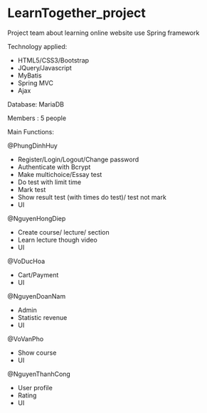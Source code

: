 # LearnTogether_project
Project team about learning online website use Spring framework

Technology applied:
+ HTML5/CSS3/Bootstrap
+ JQuery/Javascript
+ MyBatis
+ Spring MVC
+ Ajax

Database: MariaDB

Members : 5 people

Main Functions:

@PhungDinhHuy
- Register/Login/Logout/Change password
- Authenticate with Bcrypt
- Make multichoice/Essay test
- Do test with limit time
- Mark test
- Show result test (with times do test)/ test not mark
- UI

@NguyenHongDiep 
- Create course/ lecture/ section
- Learn lecture though video
- UI

@VoDucHoa 
- Cart/Payment
- UI

@NguyenDoanNam 
- Admin
- Statistic revenue
- UI

@VoVanPho
- Show course 
- UI

@NguyenThanhCong
- User profile
- Rating
- UI


